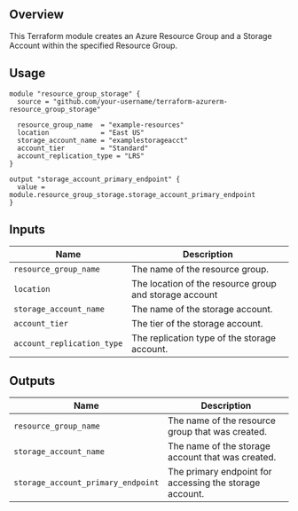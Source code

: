 ## Overview

This Terraform module creates an Azure Resource Group and a Storage Account within the specified Resource Group.

## Usage

```hcl
module "resource_group_storage" {
  source = "github.com/your-username/terraform-azurerm-resource_group_storage"

  resource_group_name  = "example-resources"
  location             = "East US"
  storage_account_name = "examplestorageacct"
  account_tier         = "Standard"
  account_replication_type = "LRS"
}

output "storage_account_primary_endpoint" {
  value = module.resource_group_storage.storage_account_primary_endpoint
}
```
## Inputs

| Name                              | Description                                                        |
|-----------------------------------|--------------------------------------------------------------------|
| `resource_group_name`             | The name of the resource group.                                    |
| `location`                        | The location of the resource group and storage account             |
| `storage_account_name`            | The name of the storage account.                                   |
| `account_tier`                    | The tier of the storage account.                                   |
| `account_replication_type`        | The replication type of the storage account.                       |

## Outputs

| Name                              | Description                                                        |
|-----------------------------------|--------------------------------------------------------------------|
| `resource_group_name`             | The name of the resource group that was created.                   |
| `storage_account_name`            | The name of the storage account that was created.                  |
| `storage_account_primary_endpoint`| The primary endpoint for accessing the storage account.            |

